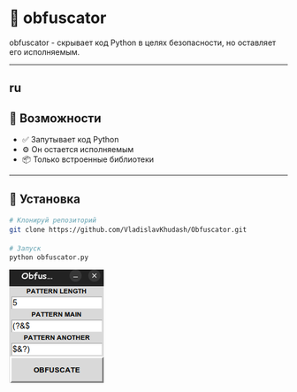 # 🌟 obfuscator
 

obfuscator - скрывает код Python в целях безопасности, но оставляет его исполняемым.

---
## ru
## 🚀 Возможности

- ✅ Запутывает код Python
- ⚙️ Он остается исполняемым
- 📦 Только встроенные библиотеки

---

## 🧰 Установка

```bash
# Клонируй репозиторий
git clone https://github.com/VladislavKhudash/Obfuscator.git

# Запуск
python obfuscator.py
```

![obfuscator](obfuscator.png)
